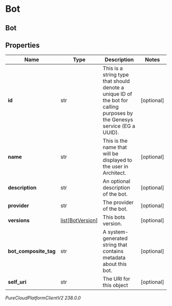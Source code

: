 # Bot

## Bot

## Properties

|Name | Type | Description | Notes|
|------------ | ------------- | ------------- | -------------|
| **id** | str | This is a string type that should denote a unique ID of the bot for calling purposes by the Genesys service (EG a UUID). | [optional] |
| **name** | str | This is the name that will be displayed to the user in Architect. | [optional] |
| **description** | str | An optional description of the bot. | [optional] |
| **provider** | str | The provider of the bot. | [optional] |
| **versions** | [list[BotVersion]](BotVersion) | This bots version. | [optional] |
| **bot_composite_tag** | str | A system-generated string that contains metadata about this bot. | [optional] |
| **self_uri** | str | The URI for this object | [optional] |



_PureCloudPlatformClientV2 238.0.0_
